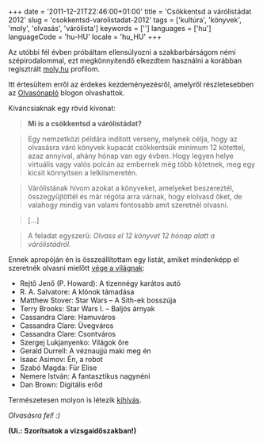 +++
date = '2011-12-21T22:46:00+01:00'
title = 'Csökkentsd a várólistádat 2012'
slug = 'csokkentsd-varolistadat-2012'
tags = ['kultúra', 'könyvek', 'moly', 'olvasás', 'várólista']
keywords = ['']
languages = ['hu']
languageCode = 'hu-HU'
locale = 'hu_HU'
+++

Az utóbbi fél évben próbáltam ellensúlyozni a szakbarbárságom némi szépirodalommal, ezt megkönnyítendő elkezdtem használni a korábban regisztrált [moly.hu](http://moly.hu/tagok/vbalazs) profilom.

Itt értesültem erről az érdekes kezdeményezésről, amelyről részletesebben az [Olvasónapló](http://olvasonaplo.freeblog.hu/archives/2011/12/12/Csokkentsd_a_varolistadat_2012/) blogon olvashattok.

Kíváncsiaknak egy rövid kivonat:

> **Mi is a csökkentsd a várólistádat?**


> Egy nemzetközi példára indított verseny, melynek célja, hogy az olvasásra váró könyvek kupacát csökkentsük minimum 12 kötettel, azaz annyival, ahány hónap van egy évben. Hogy legyen helye virtuális vagy valós polcán az embernek még több kötetnek, meg egy kicsit könnyítsen a lelkiismeretén.


> Várólistának hívom azokat a könyveket, amelyeket beszereztél, összegyűjtöttél és már régóta arra várnak, hogy elolvasd őket, de valahogy mindig van valami fontosabb amit szeretnél olvasni.

> [...]

> A feladat egyszerű: *Olvass el 12 könyvet 12 hónap alatt a várólistádról.*

Ennek apropóján én is összeállítottam egy listát, amiket mindenképp el szeretnék olvasni mielőtt [vége a világnak](http://www.idokep.hu/hirek/2012-vilagvege-visszaszamlalas):

* Rejtő Jenő (P. Howard): A tizennégy karátos autó
* R. A. Salvatore: A klónok támadása
* Matthew Stover: Star Wars – A Sith-ek bosszúja
* Terry Brooks: Star Wars I. – Baljós árnyak
* Cassandra Clare: Hamuváros
* Cassandra Clare: Üvegváros
* Cassandra Clare: Csontváros
* Szergej Lukjanyenko: Világok őre
* Gerald Durrell: A véznaujjú maki meg én
* Isaac Asimov: Én, a robot
* Szabó Magda: Für Elise
* Nemere István: A fantasztikus nagynéni
* Dan Brown: Digitális erőd

Természetesen molyon is létezik [kihívás](http://moly.hu/kihivasok/csokkentsd-a-varolistadat-2012).

_Olvasásra fel! :)_

**(Ui.: Szorítsatok a vizsgaidőszakban!)**
